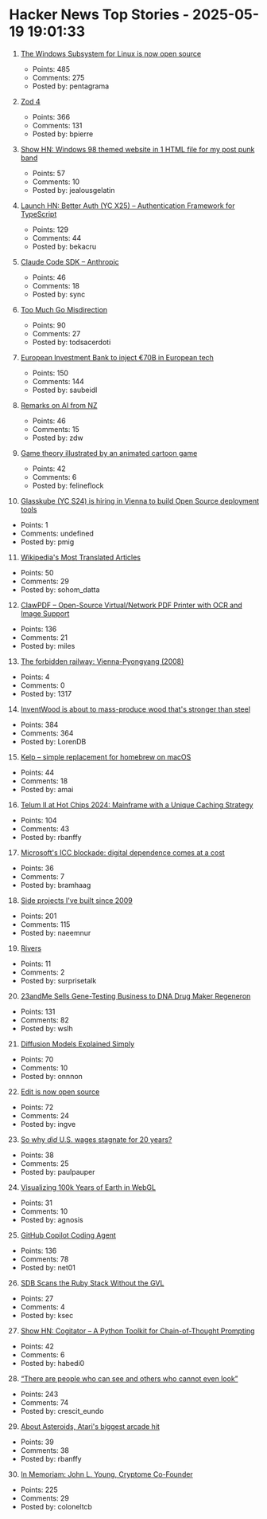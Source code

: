 # Hacker News Top Stories - 2025-05-19 19:01:33

1. [The Windows Subsystem for Linux is now open source](https://blogs.windows.com/windowsdeveloper/2025/05/19/the-windows-subsystem-for-linux-is-now-open-source/)
   - Points: 485
   - Comments: 275
   - Posted by: pentagrama

2. [Zod 4](https://zod.dev/v4)
   - Points: 366
   - Comments: 131
   - Posted by: bpierre

3. [Show HN: Windows 98 themed website in 1 HTML file for my post punk band](https://corp.band)
   - Points: 57
   - Comments: 10
   - Posted by: jealousgelatin

4. [Launch HN: Better Auth (YC X25) – Authentication Framework for TypeScript](undefined)
   - Points: 129
   - Comments: 44
   - Posted by: bekacru

5. [Claude Code SDK – Anthropic](https://docs.anthropic.com/en/docs/claude-code/sdk)
   - Points: 46
   - Comments: 18
   - Posted by: sync

6. [Too Much Go Misdirection](https://flak.tedunangst.com/post/too-much-go-misdirection)
   - Points: 90
   - Comments: 27
   - Posted by: todsacerdoti

7. [European Investment Bank to inject €70B in European tech](https://ioplus.nl/en/posts/european-investment-bank-to-inject-70-billion-in-european-tech)
   - Points: 150
   - Comments: 144
   - Posted by: saubeidl

8. [Remarks on AI from NZ](https://nealstephenson.substack.com/p/remarks-on-ai-from-nz)
   - Points: 46
   - Comments: 15
   - Posted by: zdw

9. [Game theory illustrated by an animated cartoon game](https://ncase.me/trust/)
   - Points: 42
   - Comments: 6
   - Posted by: felineflock

10. [Glasskube (YC S24) is hiring in Vienna to build Open Source deployment tools](https://www.ycombinator.com/companies/glasskube/jobs/wjB77iZ-founding-engineer-go-typescript-kubernetes-docker)
   - Points: 1
   - Comments: undefined
   - Posted by: pmig

11. [Wikipedia's Most Translated Articles](https://sohom.dev/most-translated-articles-on-wikipedia/pretty.html)
   - Points: 50
   - Comments: 29
   - Posted by: sohom_datta

12. [ClawPDF – Open-Source Virtual/Network PDF Printer with OCR and Image Support](https://github.com/clawsoftware/clawPDF)
   - Points: 136
   - Comments: 21
   - Posted by: miles

13. [The forbidden railway: Vienna-Pyongyang (2008)](http://vienna-pyongyang.blogspot.com/2008/04/how-everything-began.html)
   - Points: 4
   - Comments: 0
   - Posted by: 1317

14. [InventWood is about to mass-produce wood that's stronger than steel](https://techcrunch.com/2025/05/12/inventwood-is-about-to-mass-produce-wood-thats-stronger-than-steel/)
   - Points: 384
   - Comments: 364
   - Posted by: LorenDB

15. [Kelp – simple replacement for homebrew on macOS](https://github.com/crhuber/kelp)
   - Points: 44
   - Comments: 18
   - Posted by: amai

16. [Telum II at Hot Chips 2024: Mainframe with a Unique Caching Strategy](https://chipsandcheese.com/p/telum-ii-at-hot-chips-2024-mainframe-with-a-unique-caching-strategy)
   - Points: 104
   - Comments: 43
   - Posted by: rbanffy

17. [Microsoft's ICC blockade: digital dependence comes at a cost](https://www.techzine.eu/news/privacy-compliance/131536/microsofts-icc-blockade-digital-dependence-comes-at-a-cost/)
   - Points: 36
   - Comments: 7
   - Posted by: bramhaag

18. [Side projects I've built since 2009](https://naeemnur.com/side-projects/)
   - Points: 201
   - Comments: 115
   - Posted by: naeemnur

19. [Rivers](https://www.futilitycloset.com/2025/05/15/rivers/)
   - Points: 11
   - Comments: 2
   - Posted by: surprisetalk

20. [23andMe Sells Gene-Testing Business to DNA Drug Maker Regeneron](https://www.bloomberg.com/news/articles/2025-05-19/23andme-sells-gene-testing-business-to-dna-drug-maker-regeneron)
   - Points: 131
   - Comments: 82
   - Posted by: wslh

21. [Diffusion Models Explained Simply](https://www.seangoedecke.com/diffusion-models-explained/)
   - Points: 70
   - Comments: 10
   - Posted by: onnnon

22. [Edit is now open source](https://devblogs.microsoft.com/commandline/edit-is-now-open-source/)
   - Points: 72
   - Comments: 24
   - Posted by: ingve

23. [So why *did* U.S. wages stagnate for 20 years?](https://www.noahpinion.blog/p/so-why-did-us-wages-stagnate-for)
   - Points: 38
   - Comments: 25
   - Posted by: paulpauper

24. [Visualizing 100k Years of Earth in WebGL](https://technistuff.com/posts/visualizing-100000-years-of-earth-in-webgl/)
   - Points: 31
   - Comments: 10
   - Posted by: agnosis

25. [GitHub Copilot Coding Agent](https://github.blog/changelog/2025-05-19-github-copilot-coding-agent-in-public-preview/)
   - Points: 136
   - Comments: 78
   - Posted by: net01

26. [SDB Scans the Ruby Stack Without the GVL](https://github.com/yfractal/blog/blob/master/blog/2025-01-15-non-blocking-stack-profiler.md)
   - Points: 27
   - Comments: 4
   - Posted by: ksec

27. [Show HN: Cogitator – A Python Toolkit for Chain-of-Thought Prompting](https://github.com/habedi/cogitator)
   - Points: 42
   - Comments: 6
   - Posted by: habedi0

28. [“There are people who can see and others who cannot even look”](https://worldhistory.substack.com/p/there-are-people-who-can-see-and)
   - Points: 243
   - Comments: 74
   - Posted by: crescit_eundo

29. [About Asteroids, Atari's biggest arcade hit](https://www.goto10retro.com/p/about-asteroids-ataris-biggest-arcade)
   - Points: 39
   - Comments: 38
   - Posted by: rbanffy

30. [In Memoriam: John L. Young, Cryptome Co-Founder](https://www.eff.org/deeplinks/2025/05/memoriam-john-l-young-cryptome-co-founder)
   - Points: 225
   - Comments: 29
   - Posted by: coloneltcb

